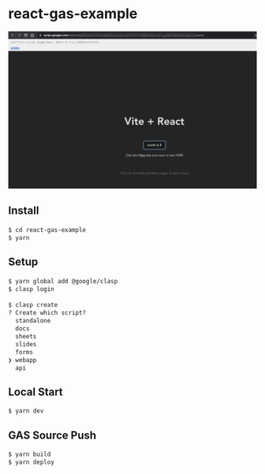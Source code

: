 # react-gas-example

![img](https://raw.githubusercontent.com/u7chan/react-gas-example/images/1.png)

## Install

```
$ cd react-gas-example
$ yarn
```

## Setup

```
$ yarn global add @google/clasp
$ clasp login

$ clasp create
? Create which script?
  standalone
  docs
  sheets
  slides
  forms
❯ webapp
  api
```

## Local Start

```
$ yarn dev
```

## GAS Source Push

```
$ yarn build
$ yarn deploy
```
